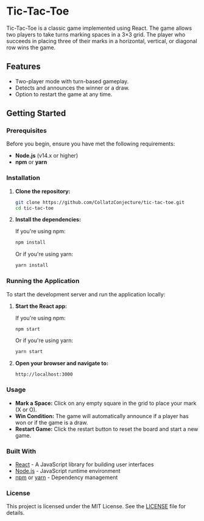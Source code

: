 # Tic-Tac-Toe

Tic-Tac-Toe is a classic game implemented using React. The game allows two players to take turns marking spaces in a 3×3 grid. The player who succeeds in placing three of their marks in a horizontal, vertical, or diagonal row wins the game.

## Features

- Two-player mode with turn-based gameplay.
- Detects and announces the winner or a draw.
- Option to restart the game at any time.

## Getting Started

### Prerequisites

Before you begin, ensure you have met the following requirements:

- **Node.js** (v14.x or higher)
- **npm** or **yarn**

### Installation

1. **Clone the repository:**

    ```bash
    git clone https://github.com/CollatzConjecture/tic-tac-toe.git
    cd tic-tac-toe
    ```

2. **Install the dependencies:**

    If you're using npm:

    ```bash
    npm install
    ```

    Or if you're using yarn:

    ```bash
    yarn install
    ```

### Running the Application

To start the development server and run the application locally:

1. **Start the React app:**

    If you're using npm:

    ```bash
    npm start
    ```

    Or if you're using yarn:

    ```bash
    yarn start
    ```

2. **Open your browser and navigate to:**

    ```
    http://localhost:3000
    ```

### Usage

- **Mark a Space:** Click on any empty square in the grid to place your mark (X or O).
- **Win Condition:** The game will automatically announce if a player has won or if the game is a draw.
- **Restart Game:** Click the restart button to reset the board and start a new game.

### Built With

- [React](https://reactjs.org/) - A JavaScript library for building user interfaces
- [Node.js](https://nodejs.org/) - JavaScript runtime environment
- [npm](https://www.npmjs.com/) or [yarn](https://yarnpkg.com/) - Dependency management

### License

This project is licensed under the MIT License. See the [LICENSE](LICENSE) file for details.


